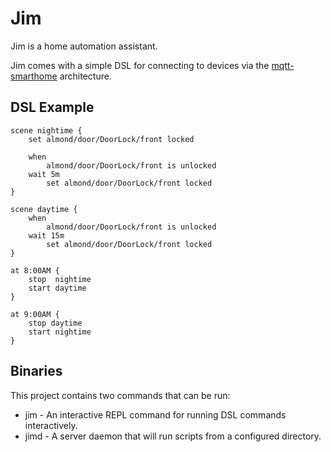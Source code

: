 # Jim

Jim is a home automation assistant.

Jim comes with a simple DSL for connecting to devices via the [mqtt-smarthome](https://github.com/mqtt-smarthome) architecture.

## DSL Example

```
scene nightime {
    set almond/door/DoorLock/front locked

    when
        almond/door/DoorLock/front is unlocked
    wait 5m
        set almond/door/DoorLock/front locked
}

scene daytime {
    when
        almond/door/DoorLock/front is unlocked
    wait 15m
        set almond/door/DoorLock/front locked
}

at 8:00AM {
    stop  nightime
    start daytime
}

at 9:00AM {
    stop daytime
    start nightime
}

```


## Binaries

This project contains two commands that can be run:

* jim - An interactive REPL command for running DSL commands interactively.
* jimd - A server daemon that will run scripts from a configured directory.
